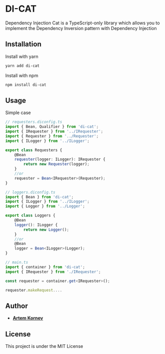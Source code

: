 # DI-CAT

Dependency Injection Cat is a TypeScript-only library which allows you to implement
the Dependency Inversion pattern with Dependency Injection

## Installation
Install with yarn
```bash
yarn add di-cat
```
Install with npm
```bash
npm install di-cat
```

## Usage
Simple case
```typescript
// requesters.diconfig.ts
import { Bean, Qualifier } from 'di-cat';
import { IRequester } from '../IRequester';
import { Requester } from '../Requester';
import { ILogger } from '../ILogger';

export class Requesters {
    @Bean
    requester(logger: ILogger): IRequester {
        return new Requester(logger);
    }
    //or
    requester = Bean<IRequester>(Requester);
}

// loggers.diconfig.ts
import { Bean } from 'di-cat';
import { ILogger } from '../ILogger';
import { Logger } from '../Logger';

export class Loggers {
    @Bean
    logger(): ILogger {
        return new Logger();
    }
    //or
    @Bean
    logger = Bean<ILogger>(Logger);
}

// main.ts
import { container } from 'di-cat';
import { IRequester } from './IRequester';

const requester = container.get<IRequester>();

requester.makeRequest....
```
## Author
* [**Artem Kornev**](https://github.com/artem1458)

## License
This project is under the MIT License
